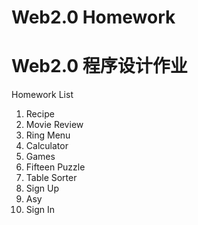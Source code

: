 # Web2.0 Homework
# Web2.0 程序设计作业

 Homework List
1. Recipe
2. Movie Review
3. Ring Menu
4. Calculator
5. Games
6. Fifteen Puzzle
7. Table Sorter
8. Sign Up
9. Asy
10. Sign In
